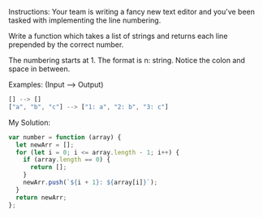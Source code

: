 Instructions:
Your team is writing a fancy new text editor and you've been tasked with implementing the line numbering.

Write a function which takes a list of strings and returns each line prepended by the correct number.

The numbering starts at 1. The format is n: string. Notice the colon and space in between.

Examples: (Input --> Output)

```js
[] --> []
["a", "b", "c"] --> ["1: a", "2: b", "3: c"]
```

My Solution:

```js
var number = function (array) {
  let newArr = [];
  for (let i = 0; i <= array.length - 1; i++) {
    if (array.length == 0) {
      return [];
    }
    newArr.push(`${i + 1}: ${array[i]}`);
  }
  return newArr;
};
```
